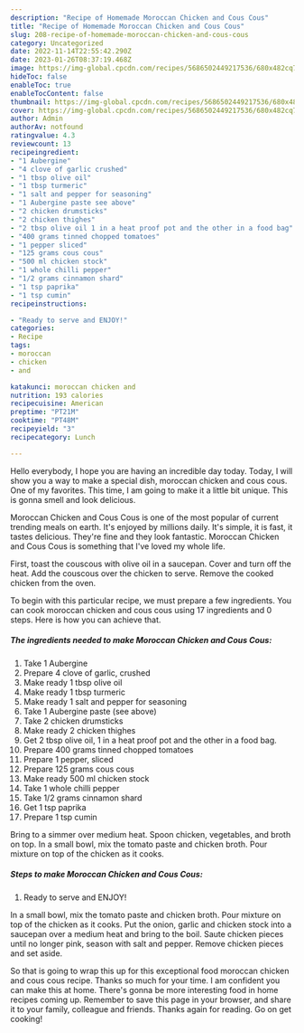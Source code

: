 ```yaml
---
description: "Recipe of Homemade Moroccan Chicken and Cous Cous"
title: "Recipe of Homemade Moroccan Chicken and Cous Cous"
slug: 208-recipe-of-homemade-moroccan-chicken-and-cous-cous
category: Uncategorized
date: 2022-11-14T22:55:42.290Z
date: 2023-01-26T08:37:19.468Z
image: https://img-global.cpcdn.com/recipes/5686502449217536/680x482cq70/moroccan-chicken-and-cous-cous-recipe-main-photo.jpg
hideToc: false
enableToc: true
enableTocContent: false
thumbnail: https://img-global.cpcdn.com/recipes/5686502449217536/680x482cq70/moroccan-chicken-and-cous-cous-recipe-main-photo.jpg
cover: https://img-global.cpcdn.com/recipes/5686502449217536/680x482cq70/moroccan-chicken-and-cous-cous-recipe-main-photo.jpg
author: Admin
authorAv: notfound
ratingvalue: 4.3
reviewcount: 13
recipeingredient:
- "1 Aubergine"
- "4 clove of garlic crushed"
- "1 tbsp olive oil"
- "1 tbsp turmeric"
- "1 salt and pepper for seasoning"
- "1 Aubergine paste see above"
- "2 chicken drumsticks"
- "2 chicken thighes"
- "2 tbsp olive oil 1 in a heat proof pot and the other in a food bag"
- "400 grams tinned chopped tomatoes"
- "1 pepper sliced"
- "125 grams cous cous"
- "500 ml chicken stock"
- "1 whole chilli pepper"
- "1/2 grams cinnamon shard"
- "1 tsp paprika"
- "1 tsp cumin"
recipeinstructions:

- "Ready to serve and ENJOY!"
categories:
- Recipe
tags:
- moroccan
- chicken
- and

katakunci: moroccan chicken and 
nutrition: 193 calories
recipecuisine: American
preptime: "PT21M"
cooktime: "PT48M"
recipeyield: "3"
recipecategory: Lunch

---
```



Hello everybody, I hope you are having an incredible day today. Today, I will show you a way to make a special dish, moroccan chicken and cous cous. One of my favorites. This time, I am going to make it a little bit unique. This is gonna smell and look delicious.

Moroccan Chicken and Cous Cous is one of the most popular of current trending meals on earth. It's enjoyed by millions daily. It's simple, it is fast, it tastes delicious. They're fine and they look fantastic. Moroccan Chicken and Cous Cous is something that I've loved my whole life.

First, toast the couscous with olive oil in a saucepan. Cover and turn off the heat. Add the couscous over the chicken to serve. Remove the cooked chicken from the oven.


To begin with this particular recipe, we must prepare a few ingredients. You can cook moroccan chicken and cous cous using 17 ingredients and 0 steps. Here is how you can achieve that.

<!--inarticleads1-->

##### The ingredients needed to make Moroccan Chicken and Cous Cous:

1. Take 1 Aubergine
1. Prepare 4 clove of garlic, crushed
1. Make ready 1 tbsp olive oil
1. Make ready 1 tbsp turmeric
1. Make ready 1 salt and pepper for seasoning
1. Take 1 Aubergine paste (see above)
1. Take 2 chicken drumsticks
1. Make ready 2 chicken thighes
1. Get 2 tbsp olive oil, 1 in a heat proof pot and the other in a food bag.
1. Prepare 400 grams tinned chopped tomatoes
1. Prepare 1 pepper, sliced
1. Prepare 125 grams cous cous
1. Make ready 500 ml chicken stock
1. Take 1 whole chilli pepper
1. Take 1/2 grams cinnamon shard
1. Get 1 tsp paprika
1. Prepare 1 tsp cumin


Bring to a simmer over medium heat. Spoon chicken, vegetables, and broth on top. In a small bowl, mix the tomato paste and chicken broth. Pour mixture on top of the chicken as it cooks. 

<!--inarticleads2-->

##### Steps to make Moroccan Chicken and Cous Cous:


1. Ready to serve and ENJOY!

In a small bowl, mix the tomato paste and chicken broth. Pour mixture on top of the chicken as it cooks. Put the onion, garlic and chicken stock into a saucepan over a medium heat and bring to the boil. Saute chicken pieces until no longer pink, season with salt and pepper. Remove chicken pieces and set aside. 

So that is going to wrap this up for this exceptional food moroccan chicken and cous cous recipe. Thanks so much for your time. I am confident you can make this at home. There's gonna be more interesting food in home recipes coming up. Remember to save this page in your browser, and share it to your family, colleague and friends. Thanks again for reading. Go on get cooking!
